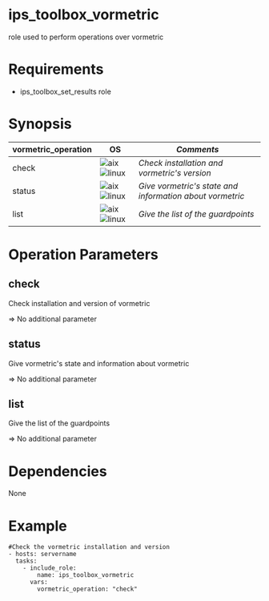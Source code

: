 ips_toolbox_vormetric
===============

role used to perform operations over vormetric

Requirements
============

- ips_toolbox_set_results role

Synopsis
========

**vormetric_operation** | **OS** | ***Comments***
------------------ | ------ | --------
check              |![aix](https://gitlab-dogen.group.echonet/Production-mutualisee/IPS/toolbox_next_gen/toolbox_next_gen/ips_toolbox_launcher/raw/master/images/AIX.png) ![linux](https://gitlab-dogen.group.echonet/Production-mutualisee/IPS/toolbox_next_gen/toolbox_next_gen/ips_toolbox_launcher/raw/master/images/redhat.png) | *Check installation and vormetric's version*
status             |![aix](https://gitlab-dogen.group.echonet/Production-mutualisee/IPS/toolbox_next_gen/toolbox_next_gen/ips_toolbox_launcher/raw/master/images/AIX.png) ![linux](https://gitlab-dogen.group.echonet/Production-mutualisee/IPS/toolbox_next_gen/toolbox_next_gen/ips_toolbox_launcher/raw/master/images/redhat.png) | *Give vormetric's state and information about vormetric*
list               |![aix](https://gitlab-dogen.group.echonet/Production-mutualisee/IPS/toolbox_next_gen/toolbox_next_gen/ips_toolbox_launcher/raw/master/images/AIX.png) ![linux](https://gitlab-dogen.group.echonet/Production-mutualisee/IPS/toolbox_next_gen/toolbox_next_gen/ips_toolbox_launcher/raw/master/images/redhat.png) | *Give the list of the guardpoints*

Operation Parameters
====================
check
-----

Check installation and version of vormetric

=> No additional parameter

status
-----

Give vormetric's state and information about vormetric

=> No additional parameter

list
-----

Give the list of the guardpoints

=> No additional parameter

Dependencies
============

None

Example
=======

```
#Check the vormetric installation and version
- hosts: servername
  tasks:
    - include_role:
        name: ips_toolbox_vormetric
      vars:
        vormetric_operation: "check"
        
```

